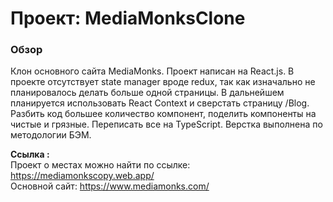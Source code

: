 # Проект: MediaMonksClone

### Обзор
Клон основного сайта MediaMonks.
Проект написан на React.js. В проекте отсутствует state manager вроде redux, так как изначально не планировалось делать больше одной страницы. В дальнейшем планируется использовать React Context и сверстать страницу /Blog. Разбить код большее количество компонент, поделить компоненты на чистые и грязные. Переписать все на TypeScript. Верстка выполнена по методологии БЭМ.

**Ссылка :**<br />
Проект о местах можно найти по ссылке:
https://mediamonkscopy.web.app/<br />
Основной сайт: https://www.mediamonks.com/
